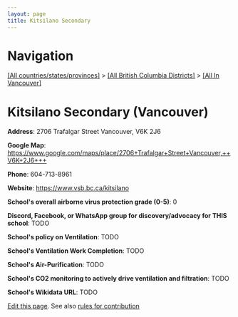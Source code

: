 ```yaml
---
layout: page
title: Kitsilano Secondary
---
```

# Navigation

[[All countries/states/provinces]](../../..) > [[All British Columbia Districts]](../..) > [[All In Vancouver]](..)

# Kitsilano Secondary (Vancouver)

**Address**: 2706 Trafalgar Street Vancouver,  V6K 2J6

**Google Map**: <https://www.google.com/maps/place/2706+Trafalgar+Street+Vancouver,++V6K+2J6+++>

**Phone**: 604-713-8961

**Website**: <https://www.vsb.bc.ca/kitsilano>

**School's overall airborne virus protection grade (0-5)**: 0

**Discord, Facebook, or WhatsApp group for discovery/advocacy for THIS school**: TODO

**School's policy on Ventilation**: TODO

**School's Ventilation Work Completion**: TODO

**School's Air-Purification**: TODO

**School's CO2 monitoring to actively drive ventilation and filtration**: TODO

**School's Wikidata URL**: TODO


[Edit this page](https://github.com/ventilate-schools/BC/edit/main/././Vancouver/Kitsilano_Secondary.md). See also [rules for contribution](../../../contribution-rules/)